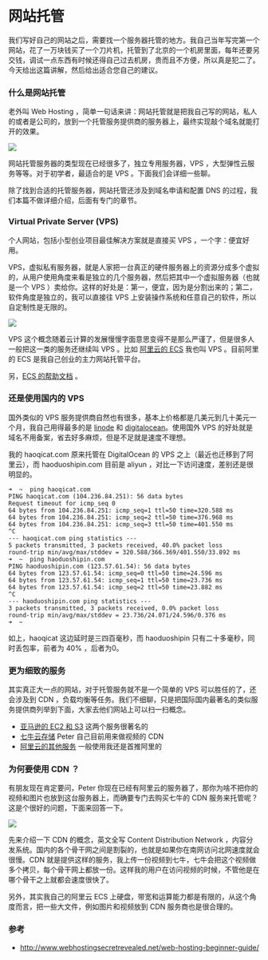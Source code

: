 # 网站托管

我们写好自己的网站之后，需要找一个服务器托管的地方。我自己当年写完第一个网站，花了一万块钱买了一个刀片机，托管到了北京的一个机房里面，每年还要另交钱，调试一点东西有时候还得自己过去机房，贵而且不方便，所以真是犯二了。今天给出这篇讲解，然后给出适合您自己的建议。

### 什么是网站托管

老外叫 Web Hosting ，简单一句话来讲：网站托管就是把我自己写的网站，私人的或者是公司的，放到一个托管服务提供商的服务器上，最终实现敲个域名就能打开的效果。

![](http://o86bpj665.bkt.clouddn.com/happypeter-js-kingdom/pic8-1-hosting.png)

网站托管服务器的类型现在已经很多了，独立专用服务器，VPS ，大型弹性云服务等等。对于初学者，最适合的是 VPS 。下面我们会详细一些聊。

除了找到合适的托管服务器，网站托管还涉及到域名申请和配置 DNS 的过程，我们本篇不做详细介绍，后面有专门的章节。

###  Virtual Private Server (VPS)

个人网站，包括小型创业项目最佳解决方案就是直接买 VPS ，一个字：便宜好用。

VPS，虚拟私有服务器，就是人家把一台真正的硬件服务器上的资源分成多个虚拟的，从用户使用角度来看是独立的几个服务器，然后把其中一个虚拟服务器（也就是一个 VPS ）卖给你。这样的好处是：第一，便宜，因为是分割出来的；第二，软件角度是独立的，我可以直接往 VPS 上安装操作系统和任意自己的软件，所以自定制性是无限的。

![](http://o86bpj665.bkt.clouddn.com/happypeter-js-kingdom/pic8-2-ecs.png)

VPS 这个概念随着云计算的发展慢慢字面意思变得不是那么严谨了，但是很多人一般把这一类的服务还继续叫 VPS 。比如 [阿里云的 ECS](https://www.aliyun.com/product/ecs/?spm=5176.383338.201.13.NzjoJD) 我也叫 VPS 。目前阿里的 ECS 是我自己创业的主力网站托管平台。

另，[ECS 的帮助文档](https://help.aliyun.com/product/8314827_25365.html?spm=5176.750001.2.1.1cE7hC) 。

### 还是使用国内的 VPS

国外类似的 VPS 服务提供商自然也有很多，基本上价格都是几美元到几十美元一个月，我自己用得最多的是 [linode](https://www.linode.com/) 和 [digitalocean](http://digitalocean.com/)。使用国外 VPS 的好处就是域名不用备案，省去好多麻烦，但是不足就是速度不理想。

我的 haoqicat.com 原来托管在 DigitalOcean 的 VPS 之上（最近也迁移到了阿里云），而 haoduoshipin.com 目前是 aliyun ，对比一下访问速度，差别还是很明显的。

```
➜  ~  ping haoqicat.com
PING haoqicat.com (104.236.84.251): 56 data bytes
Request timeout for icmp_seq 0
64 bytes from 104.236.84.251: icmp_seq=1 ttl=50 time=320.588 ms
64 bytes from 104.236.84.251: icmp_seq=2 ttl=50 time=376.968 ms
64 bytes from 104.236.84.251: icmp_seq=3 ttl=50 time=401.550 ms
^C
--- haoqicat.com ping statistics ---
5 packets transmitted, 3 packets received, 40.0% packet loss
round-trip min/avg/max/stddev = 320.588/366.369/401.550/33.892 ms
➜  ~  ping haoduoshipin.com
PING haoduoshipin.com (123.57.61.54): 56 data bytes
64 bytes from 123.57.61.54: icmp_seq=0 ttl=50 time=24.596 ms
64 bytes from 123.57.61.54: icmp_seq=1 ttl=50 time=23.736 ms
64 bytes from 123.57.61.54: icmp_seq=2 ttl=50 time=23.882 ms
^C
--- haoduoshipin.com ping statistics ---
3 packets transmitted, 3 packets received, 0.0% packet loss
round-trip min/avg/max/stddev = 23.736/24.071/24.596/0.376 ms
➜  ~
```

如上，haoqicat 这边延时是三四百毫秒，而 haoduoshipin 只有二十多毫秒，同时丢包率，前者为 40% ，后者为0。

### 更为细致的服务

其实真正大一点的网站，对于托管服务就不是一个简单的 VPS 可以胜任的了，还会涉及到 CDN ，负载均衡等任务。我们不细聊，只是把国际国内最著名的类似服务提供商列举到下面，大家去他们网站上可以扫一扫概念。

- [亚马逊的 EC2 和 S3](https://aws.amazon.com/cn/) 这两个服务很著名的
- [七牛云存储](http://www.qiniu.com/) Peter 自己目前用来做视频的 CDN
- [阿里云的其他服务](https://www.aliyun.com/) 一般使用我还是首推阿里的

### 为何要使用 CDN ？

有朋友现在肯定要问，Peter 你现在已经有阿里云的服务器了，那你为啥不把你的视频和图片也放到这台服务器上，而确要专门去购买七牛的 CDN 服务来托管呢？这是个很好的问题，下面来回答一下。

![](http://o86bpj665.bkt.clouddn.com/happypeter-js-kingdom/pic8-3-cdn.png)

先来介绍一下 CDN 的概念，英文全写 Content Distribution Network ，内容分发系统。国内的各个骨干网之间是割裂的，也就是如果你在南网访问北网速度就会很慢。CDN 就是提供这样的服务，我上传一份视频到七牛，七牛会把这个视频做多个拷贝，每个骨干网上都放一份。这样我的用户在访问视频的时候，不管他是在哪个骨干之上就都会速度很快了。

另外，其实我自己的阿里云 ECS 上硬盘，带宽和运算能力都是有限的，从这个角度而言，把一些大文件，例如图片和视频放到 CDN 服务商也是很合理的。

### 参考

- <http://www.webhostingsecretrevealed.net/web-hosting-beginner-guide/>